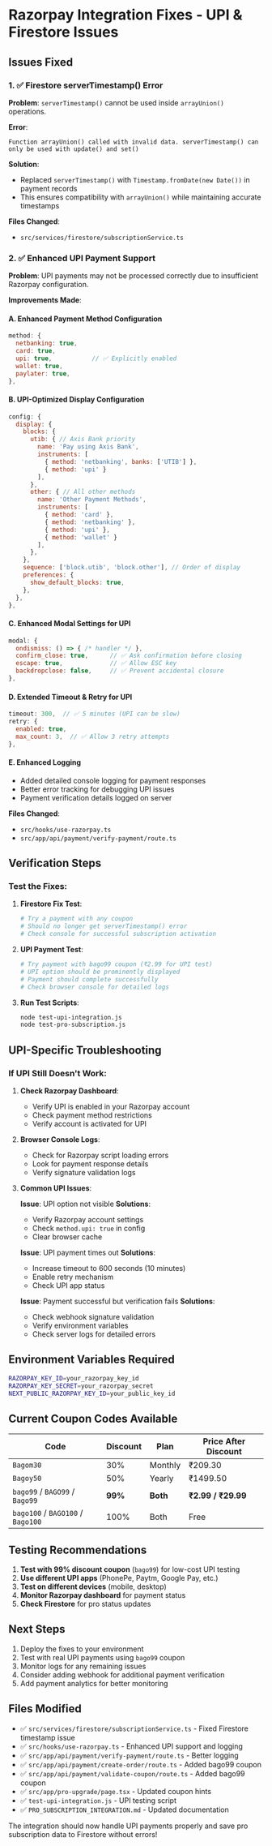 # Razorpay Integration Fixes - UPI & Firestore Issues

## Issues Fixed

### 1. ✅ Firestore serverTimestamp() Error
**Problem**: `serverTimestamp()` cannot be used inside `arrayUnion()` operations.

**Error**: 
```
Function arrayUnion() called with invalid data. serverTimestamp() can only be used with update() and set()
```

**Solution**: 
- Replaced `serverTimestamp()` with `Timestamp.fromDate(new Date())` in payment records
- This ensures compatibility with `arrayUnion()` while maintaining accurate timestamps

**Files Changed**:
- `src/services/firestore/subscriptionService.ts`

### 2. ✅ Enhanced UPI Payment Support
**Problem**: UPI payments may not be processed correctly due to insufficient Razorpay configuration.

**Improvements Made**:

#### A. Enhanced Payment Method Configuration
```javascript
method: {
  netbanking: true,
  card: true,
  upi: true,           // ✅ Explicitly enabled
  wallet: true,
  paylater: true,
},
```

#### B. UPI-Optimized Display Configuration
```javascript
config: {
  display: {
    blocks: {
      utib: { // Axis Bank priority
        name: 'Pay using Axis Bank',
        instruments: [
          { method: 'netbanking', banks: ['UTIB'] },
          { method: 'upi' }
        ],
      },
      other: { // All other methods
        name: 'Other Payment Methods',
        instruments: [
          { method: 'card' },
          { method: 'netbanking' },
          { method: 'upi' },
          { method: 'wallet' }
        ],
      },
    },
    sequence: ['block.utib', 'block.other'], // Order of display
    preferences: {
      show_default_blocks: true,
    },
  },
},
```

#### C. Enhanced Modal Settings for UPI
```javascript
modal: {
  ondismiss: () => { /* handler */ },
  confirm_close: true,      // ✅ Ask confirmation before closing
  escape: true,             // ✅ Allow ESC key
  backdropclose: false,     // ✅ Prevent accidental closure
},
```

#### D. Extended Timeout & Retry for UPI
```javascript
timeout: 300,  // ✅ 5 minutes (UPI can be slow)
retry: {
  enabled: true,
  max_count: 3,  // ✅ Allow 3 retry attempts
},
```

#### E. Enhanced Logging
- Added detailed console logging for payment responses
- Better error tracking for debugging UPI issues
- Payment verification details logged on server

**Files Changed**:
- `src/hooks/use-razorpay.ts`
- `src/app/api/payment/verify-payment/route.ts`

## Verification Steps

### Test the Fixes:

1. **Firestore Fix Test**:
   ```bash
   # Try a payment with any coupon
   # Should no longer get serverTimestamp() error
   # Check console for successful subscription activation
   ```

2. **UPI Payment Test**:
   ```bash
   # Try payment with bago99 coupon (₹2.99 for UPI test)
   # UPI option should be prominently displayed
   # Payment should complete successfully
   # Check browser console for detailed logs
   ```

3. **Run Test Scripts**:
   ```bash
   node test-upi-integration.js
   node test-pro-subscription.js
   ```

## UPI-Specific Troubleshooting

### If UPI Still Doesn't Work:

1. **Check Razorpay Dashboard**:
   - Verify UPI is enabled in your Razorpay account
   - Check payment method restrictions
   - Verify account is activated for UPI

2. **Browser Console Logs**:
   - Check for Razorpay script loading errors
   - Look for payment response details
   - Verify signature validation logs

3. **Common UPI Issues**:
   
   **Issue**: UPI option not visible
   **Solutions**:
   - Verify Razorpay account settings
   - Check `method.upi: true` in config
   - Clear browser cache
   
   **Issue**: UPI payment times out
   **Solutions**:
   - Increase timeout to 600 seconds (10 minutes)
   - Enable retry mechanism
   - Check UPI app status
   
   **Issue**: Payment successful but verification fails
   **Solutions**:
   - Check webhook signature validation
   - Verify environment variables
   - Check server logs for detailed errors

## Environment Variables Required

```bash
RAZORPAY_KEY_ID=your_razorpay_key_id
RAZORPAY_KEY_SECRET=your_razorpay_secret
NEXT_PUBLIC_RAZORPAY_KEY_ID=your_public_key_id
```

## Current Coupon Codes Available

| Code | Discount | Plan | Price After Discount |
|------|----------|------|---------------------|
| `Bagom30` | 30% | Monthly | ₹209.30 |
| `Bagoy50` | 50% | Yearly | ₹1499.50 |
| `bago99` / `BAGO99` / `Bago99` | **99%** | **Both** | **₹2.99 / ₹29.99** |
| `bago100` / `BAGO100` / `Bago100` | 100% | Both | Free |

## Testing Recommendations

1. **Test with 99% discount coupon** (`bago99`) for low-cost UPI testing
2. **Use different UPI apps** (PhonePe, Paytm, Google Pay, etc.)
3. **Test on different devices** (mobile, desktop)
4. **Monitor Razorpay dashboard** for payment status
5. **Check Firestore** for pro status updates

## Next Steps

1. Deploy the fixes to your environment
2. Test with real UPI payments using `bago99` coupon
3. Monitor logs for any remaining issues
4. Consider adding webhook for additional payment verification
5. Add payment analytics for better monitoring

## Files Modified

- ✅ `src/services/firestore/subscriptionService.ts` - Fixed Firestore timestamp issue
- ✅ `src/hooks/use-razorpay.ts` - Enhanced UPI support and logging
- ✅ `src/app/api/payment/verify-payment/route.ts` - Better logging
- ✅ `src/app/api/payment/create-order/route.ts` - Added bago99 coupon
- ✅ `src/app/api/payment/validate-coupon/route.ts` - Added bago99 coupon
- ✅ `src/app/pro-upgrade/page.tsx` - Updated coupon hints
- ✅ `test-upi-integration.js` - UPI testing script
- ✅ `PRO_SUBSCRIPTION_INTEGRATION.md` - Updated documentation

The integration should now handle UPI payments properly and save pro subscription data to Firestore without errors!
